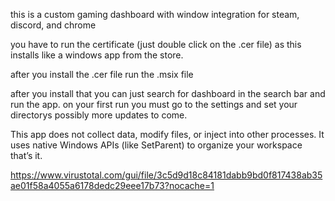 this is a custom gaming dashboard with window integration for steam, discord, and chrome

you have to run the certificate (just double click on the .cer file) as this installs like a windows app from the store. 

after you install the .cer file run the .msix file

after you install that you can just search for dashboard in the search bar and run the app. 
on your first run you must go to the settings and set your directorys
possibly more updates to come. 

This app does not collect data, modify files, or inject into other processes.
It uses native Windows APIs (like SetParent) to organize your workspace that’s it.



https://www.virustotal.com/gui/file/3c5d9d18c84181dabb9bd0f817438ab35ae01f58a4055a6178dedc29eee17b73?nocache=1
